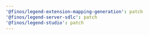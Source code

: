 ```yaml
---
'@finos/legend-extension-mapping-generation': patch
'@finos/legend-server-sdlc': patch
'@finos/legend-studio': patch
---
```

